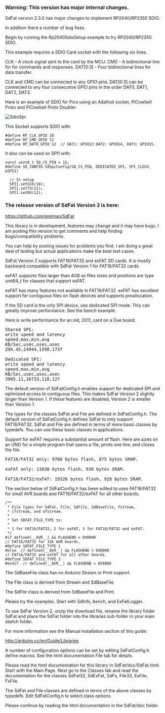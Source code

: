 ### Warning: This version has major internal changes.

SdFat version 2.3.0 has major changes to implement RP2040/RP2350 SDIO.

In addition there a number of bug fixes.

Begin by running the Rp2040SdioSetup example  to try RP2040/RP2350 SDIO.

This example requires a SDIO Card socket with the following six lines.

CLK - A clock signal sent to the card by the MCU.
CMD - A bidirectional line for for commands and responses.
DAT[0:3] - Four bidirectional lines for data transfer.

CLK and CMD can be connected to any GPIO pins. DAT[0:3] can be connected
to any four consecutive GPIO pins in the order DAT0, DAT1, DAT2, DAT3.

Here is an example of SDIO for Pico using an Adafruit socket, PiCowbell
Proto and PiCowbell Proto Doubler.

![SdioSpi](https://github.com/user-attachments/assets/95448c58-b41f-47d8-bcee-614d76dbfd45)

This Socket supports SDIO with:
```
#define RP_CLK_GPIO 10
#define RP_CMD_GPIO 11
#define RP_DAT0_GPIO 12  // DAT1: GPIO13 DAT2: GPIO14, DAT3: GPIO15.
```
It also can be used on SPI1 with:
```
const uint8_t SD_CS_PIN = 15;
#define SD_CONFIG SdSpiConfig(SD_CS_PIN, DEDICATED_SPI, SPI_CLOCK, &SPI1)

  // In setup
  SPI1.setSCK(10);
  SPI1.setTX(11);
  SPI1.setRX(12);
```
### The release version of SdFat Version 2 is here:

https://github.com/greiman/SdFat

This library is in development, features may change and
it may have bugs. I am posting this version to get comments and
help finding bugs/compatibility problems.

You can help by posting issues for problems you find.  I am doing a great deal
of testing but actual applications make the best test cases.

SdFat Version 2 supports FAT16/FAT32 and exFAT SD cards. It is mostly
backward compatible with SdFat Version 1 for FAT16/FAT32 cards.

exFAT supports files larger than 4GB so files sizes and positions are
type uint64_t for classes that support exFAT.

exFAT has many features not available in FAT16/FAT32.  exFAT has excellent
support for contiguous files on flash devices and supports preallocation.

If the SD card is the only SPI device, use dedicated SPI mode. This can
greatly improve performance. See the bench example.

Here is write performance for an old, 2011, card on a Due board.
<pre>
Shared SPI:
write speed and latency
speed,max,min,avg
KB/Sec,usec,usec,usec
294.45,24944,1398,1737

Dedicated SPI:
write speed and latency
speed,max,min,avg
KB/Sec,usec,usec,usec
3965.11,16733,110,127
</pre>
The default version of SdFatConfig.h enables support for dedicated SPI and
optimized access to contiguous files.  This makes SdFat Version 2 slightly
larger than Version 1.  If these features are disabled, Version 2 is smaller
than Version 1.

The types for the classes SdFat and File are defined in SdFatConfig.h.
The default version of SdFatConfig.h defines SdFat to only support FAT16/FAT32.
SdFat and File are defined in terms of more basic classes by typedefs.  You
can use these basic classes in applications.

Support for exFAT requires a substantial amount of flash.  Here are sizes on
an UNO for a simple program that opens a file, prints one line, and closes
the file.
<pre>
FAT16/FAT32 only: 9780 bytes flash, 875 bytes SRAM.

exFAT only: 13830 bytes flash, 938 bytes SRAM.

FAT16/FAT32/exFAT: 19326 bytes flash, 928 bytes SRAM.
</pre>
The section below of SdFatConfig.h has been edited to uses FAT16/FAT32 for
small AVR boards and FAT16/FAT32/exFAT for all other boards.
```
/**
 * File types for SdFat, File, SdFile, SdBaseFile, fstream,
 * ifstream, and ofstream.
 *
 * Set SDFAT_FILE_TYPE to:
 *
 * 1 for FAT16/FAT32, 2 for exFAT, 3 for FAT16/FAT32 and exFAT.
 */
#if defined(__AVR__) && FLASHEND < 0X8000
// FAT16/FAT32 for 32K AVR boards.
#define SDFAT_FILE_TYPE 1
#else  // defined(__AVR__) && FLASHEND < 0X8000
// FAT16/FAT32 and exFAT for all other boards.
#define SDFAT_FILE_TYPE 3
#endif  // defined(__AVR__) && FLASHEND < 0X8000
```
The SdBaseFile class has no Arduino Stream or Print support.

The File class is derived from Stream and SdBaseFile.

The SdFile class is derived from SdBaseFile and Print.

Please try the examples.  Start with SdInfo, bench, and ExFatLogger.

To use SdFat Version 2, unzip the download file, rename the library folder
SdFat and place the SdFat folder into the libraries sub-folder in your main
sketch folder.

For more information see the Manual installation section of this guide:

http://arduino.cc/en/Guide/Libraries

A number of configuration options can be set by editing SdFatConfig.h
define macros.  See the html documentation File tab for details.

Please read the html documentation for this library in SdFat/doc/SdFat.html.
Start with the  Main Page.  Next go to the Classes tab and read the
documentation for the classes SdFat32, SdExFat, SdFs, File32, ExFile, FsFile.

The SdFat and File classes are defined in terms of the above classes by
typedefs. Edit SdFatConfig.h to select class options.

Please continue by reading the html documentation in the SdFat/doc folder.

